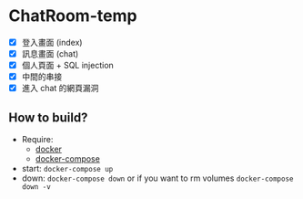 # ChatRoom-temp

- [x] 登入畫面 (index)
- [x] 訊息畫面 (chat)
- [x] 個人頁面 + SQL injection
- [x] 中間的串接
- [x] 進入 chat 的網頁漏洞

## How to build?
- Require:
  - [docker](https://docs.docker.com/engine/install/)
  - [docker-compose](https://docs.docker.com/compose/install/)
- start: `docker-compose up`
- down: `docker-compose down` or if you want to rm volumes `docker-compose down -v`
